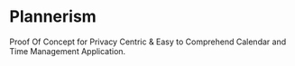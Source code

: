 # Plannerism
Proof Of Concept for Privacy Centric & Easy to Comprehend Calendar and Time Management Application.

